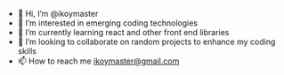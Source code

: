 - 👋 Hi, I’m @ikoymaster
- 👀 I’m interested in emerging coding technologies
- 🌱 I’m currently learning react and other front end libraries
- 💞️ I’m looking to collaborate on random projects to enhance my coding skills
- 📫 How to reach me ikoymaster@gmail.com

<!---
ikoymaster/ikoymaster is a ✨ special ✨ repository because its `README.md` (this file) appears on your GitHub profile.
You can click the Preview link to take a look at your changes.
--->
